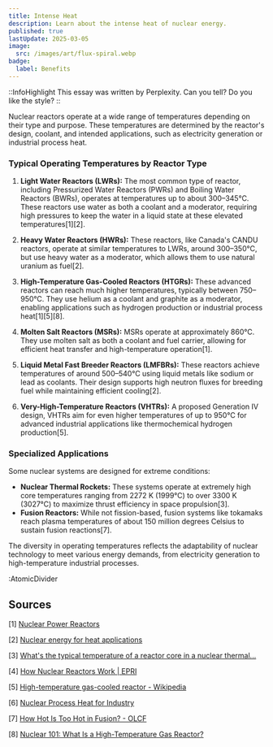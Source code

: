 ```yaml
---
title: Intense Heat
description: Learn about the intense heat of nuclear energy.
published: true
lastUpdate: 2025-03-05
image:
  src: /images/art/flux-spiral.webp
badge:
  label: Benefits
---
```


::InfoHighlight
This essay was written by Perplexity. Can you tell? Do you like the style?
::

Nuclear reactors operate at a wide range of temperatures depending on their type and purpose. These temperatures are determined by the reactor's design, coolant, and intended applications, such as electricity generation or industrial process heat.

### **Typical Operating Temperatures by Reactor Type**

1. **Light Water Reactors (LWRs):** The most common type of reactor, including Pressurized Water Reactors (PWRs) and Boiling Water Reactors (BWRs), operates at temperatures up to about 300–345°C. These reactors use water as both a coolant and a moderator, requiring high pressures to keep the water in a liquid state at these elevated temperatures[1][2].

2. **Heavy Water Reactors (HWRs):** These reactors, like Canada's CANDU reactors, operate at similar temperatures to LWRs, around 300–350°C, but use heavy water as a moderator, which allows them to use natural uranium as fuel[2].

3. **High-Temperature Gas-Cooled Reactors (HTGRs):** These advanced reactors can reach much higher temperatures, typically between 750–950°C. They use helium as a coolant and graphite as a moderator, enabling applications such as hydrogen production or industrial process heat[1][5][8].

4. **Molten Salt Reactors (MSRs):** MSRs operate at approximately 860°C. They use molten salt as both a coolant and fuel carrier, allowing for efficient heat transfer and high-temperature operation[1].

5. **Liquid Metal Fast Breeder Reactors (LMFBRs):** These reactors achieve temperatures of around 500–540°C using liquid metals like sodium or lead as coolants. Their design supports high neutron fluxes for breeding fuel while maintaining efficient cooling[2].

6. **Very-High-Temperature Reactors (VHTRs):** A proposed Generation IV design, VHTRs aim for even higher temperatures of up to 950°C for advanced industrial applications like thermochemical hydrogen production[5].

### **Specialized Applications**

Some nuclear systems are designed for extreme conditions:

- **Nuclear Thermal Rockets:** These systems operate at extremely high core temperatures ranging from 2272 K (1999°C) to over 3300 K (3027°C) to maximize thrust efficiency in space propulsion[3].
- **Fusion Reactors:** While not fission-based, fusion systems like tokamaks reach plasma temperatures of about 150 million degrees Celsius to sustain fusion reactions[7].

The diversity in operating temperatures reflects the adaptability of nuclear technology to meet various energy demands, from electricity generation to high-temperature industrial processes.

:AtomicDivider

## Sources

[1] [Nuclear Power Reactors](https://world-nuclear.org/information-library/nuclear-fuel-cycle/nuclear-power-reactors/nuclear-power-reactors)

[2] [Nuclear energy for heat applications](https://www.iaea.org/sites/default/files/publications/magazines/bulletin/bull33-1/33104782124.pdf)

[3] [What's the typical temperature of a reactor core in a nuclear thermal...](https://space.stackexchange.com/questions/59567/whats-the-typical-temperature-of-a-reactor-core-in-a-nuclear-thermal-rocket)

[4] [How Nuclear Reactors Work | EPRI](https://ant.epri.com/article/how-nuclear-reactors-work)

[5] [High-temperature gas-cooled reactor - Wikipedia](https://en.wikipedia.org/wiki/High-temperature_gas-cooled_reactor)

[6] [Nuclear Process Heat for Industry](https://world-nuclear.org/information-library/non-power-nuclear-applications/industry/nuclear-process-heat-for-industry)

[7] [How Hot Is Too Hot in Fusion? - OLCF](https://www.olcf.ornl.gov/2017/06/27/how-hot-is-too-hot-in-fusion/)

[8] [Nuclear 101: What Is a High-Temperature Gas Reactor?](https://www.energy.gov/ne/articles/nuclear-101-what-high-temperature-gas-reactor)
